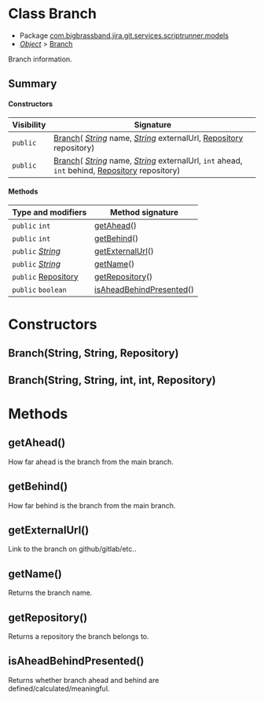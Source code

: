 # Class Branch

* Package [com.bigbrassband.jira.git.services.scriptrunner.models](README.html)
*  *[Object](https://docs.oracle.com/javase/8/docs/api/java/lang/Object.html)*  > [Branch](Branch.html.md)

Branch information.


## Summary
#### Constructors
| Visibility | Signature |
| --- | --- |
| `public` | [Branch](#branchstring-string-repository)( *[String](https://docs.oracle.com/javase/8/docs/api/java/lang/String.html)*  name,  *[String](https://docs.oracle.com/javase/8/docs/api/java/lang/String.html)*  externalUrl, [Repository](../../../rest/publicmodels/Repository.html.md) repository) |
| `public` | [Branch](#branchstring-string-int-int-repository)( *[String](https://docs.oracle.com/javase/8/docs/api/java/lang/String.html)*  name,  *[String](https://docs.oracle.com/javase/8/docs/api/java/lang/String.html)*  externalUrl, `int` ahead, `int` behind, [Repository](../../../rest/publicmodels/Repository.html.md) repository) |

#### Methods
| Type and modifiers | Method signature |
| --- | --- |
| `public` `int` | [getAhead](#getahead)() |
| `public` `int` | [getBehind](#getbehind)() |
| `public`  *[String](https://docs.oracle.com/javase/8/docs/api/java/lang/String.html)*  | [getExternalUrl](#getexternalurl)() |
| `public`  *[String](https://docs.oracle.com/javase/8/docs/api/java/lang/String.html)*  | [getName](#getname)() |
| `public` [Repository](../../../rest/publicmodels/Repository.html.md) | [getRepository](#getrepository)() |
| `public` `boolean` | [isAheadBehindPresented](#isaheadbehindpresented)() |



# Constructors
## Branch(String, String, Repository)




## Branch(String, String, int, int, Repository)





# Methods
## getAhead()
How far ahead is the branch from the main branch.



## getBehind()
How far behind is the branch from the main branch.



## getExternalUrl()
Link to the branch on github/gitlab/etc..



## getName()
Returns the branch name.



## getRepository()
Returns a repository the branch belongs to.



## isAheadBehindPresented()
Returns whether branch ahead and behind are defined/calculated/meaningful.




